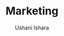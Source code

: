 ---
is_programmatic_layout_7: true
draft: false
title: "Marketing"
snippet: "Marketing"
image:
  src: /images/pseo/marketing.jpg
  alt: "Campaign management, project template, project management, team collaboration, productivity, task management"
publishDate: 2024-12-30
category: ""
author: "Ushani Ishara"
tags:
  - "Teamplates"
  - "ProjectManagement"
  - "Team"
  - "Collaboration"
useCase: "Campaign management"
labels: ["Campaign management","Event marketing","Social media","Marketing operations","Email marketing","Task management"]
phases: ["Completed","In progress","Unstarted","Client Review"]
tasks: ["Delivering value to your customers and leads","Introducing new products or services","Collecting feedback from customers","Building marketing strategies and campaigns","Tracking and monitoring marketing campaigns","Creating a strong and dependable brand","Boosting company sales" ]
description: "The Marketing project template is a versatile and essential tool designed to streamline and manage marketing initiatives and campaigns across various industries and business types. This template offers a structured framework for planning, executing, and evaluating marketing projects, making it invaluable for marketing agencies, in-house marketing teams, e-commerce businesses, startups, and organizations seeking to enhance their marketing efforts."
related: ["manufacturing","email-marketing","finance","e-commerce-development"]
---